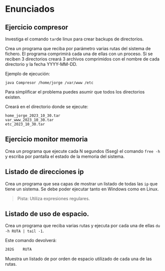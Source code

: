 # Enunciados

## Ejercicio compresor

Investiga el comando ```tar```de linux para crear backups de directorios.

Crea un programa que reciba por parámetro varias rutas del sistema de fichero. El programa comprimirá cada una de ellas con un proceso. Si se reciben 3 directorios creará 3 archivos comprimidos con el nombre de cada directorio y la fecha YYYY-MM-DD.

Ejemplo de ejecución:

```
java Compresor /home/jorge /var/www /etc
```

Para simplificar el problema puedes asumir que todos los directorios existen.

Creará en el directorio donde se ejecute:

```
home_jorge_2023_10_30.tar
var_www_2023_10_30.tar
etc_2023_10_30.tar
```

## Ejercicio monitor memoria

Crea un programa que ejecute cada N segundos (5seg) el comando ```free -h``` y escriba por pantalla el estado de la memoria del sistema.

## Listado de direcciones ip

Crea un programa que sea capas de mostrar un listado de todas las ```ip``` que tiene un sistema. Se debe poder ejecutar tanto en Windows como en Linux.

> Pista: Utiliza expresiones regulares.

## Listado de uso de espacio.

Crea un programa que reciba varias rutas y ejecuta por cada una de ellas ```du -h RUTA | tail -1```.

Este comando devolverá:

```txt
282G	RUTA
```

Muestra un listado de por orden de espacio utilizado de cada una de las rutas.
